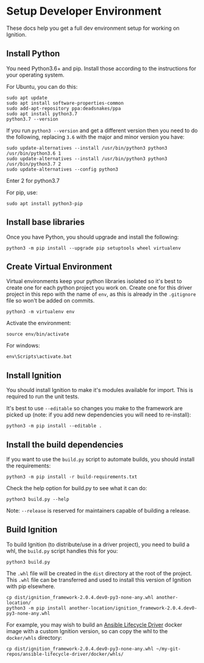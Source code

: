 # Setup Developer Environment

These docs help you get a full dev environment setup for working on Ignition.

## Install Python

You need Python3.6+ and pip. Install those according to the instructions for your operating system. 

For Ubuntu, you can do this:

```
sudo apt update
sudo apt install software-properties-common
sudo add-apt-repository ppa:deadsnakes/ppa
sudo apt install python3.7
python3.7 --version
```

If you run `python3 --version` and get a different version then you need to do the following, replacing `3.6` with the major and minor version you have:

```
sudo update-alternatives --install /usr/bin/python3 python3 /usr/bin/python3.6 1
sudo update-alternatives --install /usr/bin/python3 python3 /usr/bin/python3.7 2
sudo update-alternatives --config python3
```

Enter 2 for python3.7

For pip, use:

```
sudo apt install python3-pip
```

## Install base libraries

Once you have Python, you should upgrade and install the following:

```
python3 -m pip install --upgrade pip setuptools wheel virtualenv
```

## Create Virtual Environment

Virtual environments keep your python libraries isolated so it's best to create one for each python project you work on. Create one for this driver project in this repo with the name of `env`, as this is already in the `.gitignore` file so won't be added on commits.

```
python3 -m virtualenv env
```

Activate the environment:

```
source env/bin/activate
```

For windows:

```
env\Scripts\activate.bat
```

## Install Ignition 

You should install Ignition to make it's modules available for import. This is required to run the unit tests.

It's best to use `--editable` so changes you make to the framework are picked up (note: if you add new dependencies you will need to re-install):

```
python3 -m pip install --editable .
```

## Install the build dependencies

If you want to use the `build.py` script to automate builds, you should install the requirements:

```
python3 -m pip install -r build-requirements.txt
```

Check the help option for build.py to see what it can do:

```
python3 build.py --help
```

Note: `--release` is reserved for maintainers capable of building a release.

## Build Ignition

To build Ignition (to distribute/use in a driver project), you need to build a whl, the `build.py` script handles this for you:

```
python3 build.py
```

The `.whl` file will be created in the `dist` directory at the root of the project. This `.whl` file can be transferred and used to install this version of Ignition with pip elsewhere.

```
cp dist/ignition_framework-2.0.4.dev0-py3-none-any.whl another-location/
python3 -m pip install another-location/ignition_framework-2.0.4.dev0-py3-none-any.whl
```

For example, you may wish to build an [Ansible Lifecycle Driver](https://github.com/IBM/ansible-lifecycle-driver) docker image with a custom Ignition version, so can copy the whl to the `docker/whls` directory:

```
cp dist/ignition_framework-2.0.4.dev0-py3-none-any.whl ~/my-git-repos/ansible-lifecycle-driver/docker/whls/
```

